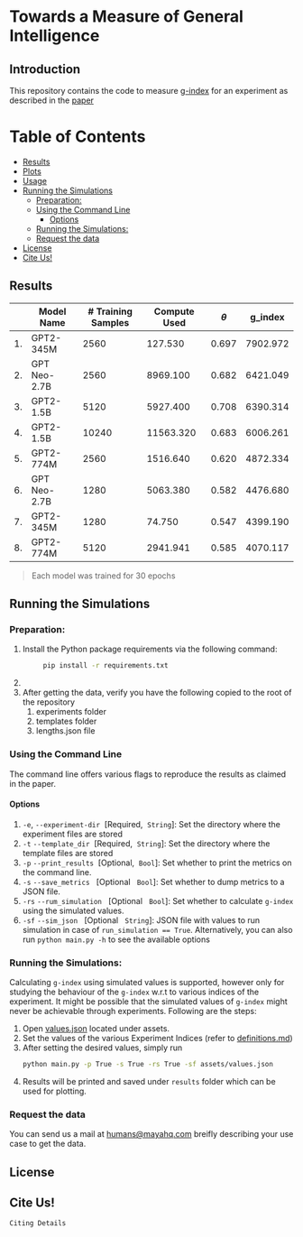 # Towards a Measure of General Intelligence
## Introduction
This repository contains the code to measure [g-index](definitions.md) for an experiment as described in the [paper](https://www.example.com)

# Table of Contents
  * [Results](#results)
  * [Plots](#plots)
  * [Usage](#usage)
  * [Running the Simulations](#running-the-simulations)
    + [Preparation:](#preparation-)
    + [Using the Command Line](#using-the-command-line)
      - [Options](#options)
    + [Running the Simulations:](#running-the-simulations-)
    + [Request the data](#request-the-data)
  * [License](#license)
  * [Cite Us!](#cite-us)

## Results 
|    | Model Name   | \# Training Samples | Compute Used                                  | $\theta$       | g_index           |
|----|--------------|---------------------|-----------------------------------------------|----------------|-------------------|
| 1. | GPT2-345M    | 2560                | 127.530                                       | 0.697          | 7902.972          |
| 2. | GPT Neo-2.7B | 2560                | 8969.100                                      | 0.682          | 6421.049          |
| 3. | GPT2-1.5B    | 5120                | 5927.400                                      | 0.708          | 6390.314          |
| 4. | GPT2-1.5B    | 10240               | 11563.320                                     | 0.683          | 6006.261          |
| 5. | GPT2-774M    | 2560                | 1516.640                                      | 0.620          | 4872.334          |
| 6. | GPT Neo-2.7B | 1280                | 5063.380                                      | 0.582          | 4476.680          |
| 7. | GPT2-345M    | 1280                | 74.750                                        | 0.547          | 4399.190          |
| 8. | GPT2-774M    | 5120                | 2941.941                                      | 0.585          | 4070.117          |
<blockquote>
 Each model was trained for 30 epochs 
</blockquote>


## Running the Simulations
### Preparation:
1. Install the Python package requirements via the following command:
   ```bash
        pip install -r requirements.txt
    ```
2. 
3. After getting the data, verify you have the following copied to the root of the repository
    1. experiments folder
    2. templates folder
    3. lengths.json file

### Using the Command Line 
The command line offers various flags to reproduce the results as claimed in the paper.

#### Options
1. `-e`, `--experiment-dir` &nbsp;[Required,&nbsp; `String`]: Set the directory where the experiment files are stored
2. `-t` `--template_dir`  &nbsp;[Required,&nbsp; `String`]: Set the directory where the template files are stored
3. `-p` `--print_results` &nbsp;[Optional,&nbsp; `Bool`]: Set whether to print the metrics on the command line.
4. `-s` `--save_metrics` &nbsp; [Optional &nbsp; `Bool`]: Set whether to dump metrics to a JSON file.
5. `-rs` `--rum_simulation` &nbsp; [Optional &nbsp; `Bool`]: Set whether to calculate `g-index` using the simulated values.
6. `-sf` `--sim_json` &nbsp; [Optional &nbsp; `String`]: JSON file with values to run simulation in case of `run_simulation == True`. 
Alternatively, you can also run `python main.py -h` to see the available options

### Running the Simulations:
Calculating `g-index` using simulated values is supported, however only for studying the behaviour of the `g-index` w.r.t to various indices of the experiment. It might be possible that the simulated values of `g-index` might never be achievable through experiments. Following are the steps:
1. Open [values.json](assets/values.json) located under assets.
2. Set the values of the various Experiment Indices (refer to [definitions.md](definitions.md)) 
3. After setting the desired values, simply run 
    ```bash 
    python main.py -p True -s True -rs True -sf assets/values.json 
    ```
4. Results will be printed and saved under `results` folder which can be used for plotting.

### Request the data
You can send us a mail at [humans@mayahq.com](mailto:humans@mayahq.com) breifly describing your use case to get the data.

## License

## Cite Us!
```
Citing Details
```
